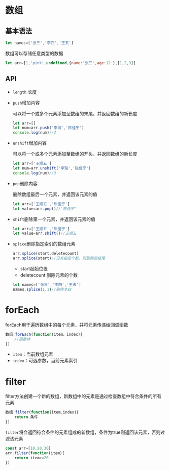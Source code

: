 # 数组

## 基本语法

```js
let names=['张三','李四','王五']
```

数组可以存储任意类型的数据

```js
let arr=[1,'pink',undefined,{name:'张三',age:12 },[1,2,3]]
```



## API

- `length` 长度

- `push`增加内容

  可以将一个或多个元素添加至数组的末尾，并返回数组的新长度

  ```js
  let arr=[]
  let num=arr.push('李瑞','陈佳宁')
  console.log(num)//2
  ```

- `unshift`增加内容

  可以将一个或多个元素添加至数组的开头，并返回数组的新长度

  ```js
  let arr=['王顺五']
  let num=arr.unshift('李瑞','陈佳宁')
  console.log(num)//3
  ```

- `pop`删除内容

  删除数组最后一个元素，并返回该元素的值

  ```js
  let arr=['王顺五','陈佳宁']
  let value=arr.pop()//'陈佳宁'
  ```

- `shift`删除第一个元素，并返回该元素的值

  ```js
  let arr=['王顺五','陈佳宁']
  let value=arr.shift()//王顺五
  ```

- `splice`删除指定索引的数组元素

  ```js
  arr.splice(start,deletecount)
  arr.splice(start)//没有指定个数，则删除到结尾
  ```

  - start起始位置
  - deletecount 删除元素的个数

  ```js
  let names=['张三','李四','王五']
  names.splice(1,1)//删除李四
  ```

# forEach

forEach用于遍历数组中的每个元素，并将元素传递给回调函数

```js
数组.forEach(function(item，index){
    //函数体
})
```

- `item`：当前数组元素
- `index`：可选参数，当前元素索引

# filter



filter方法创建一个新的数组，新数组中的元素是通过检查数组中符合条件的所有元素

```js
数组.filter(function(item,index){
    return 条件
})
```

`filter`将会返回符合条件的元素组成的新数组，条件为true则返回该元素，否则过滤该元素

```js
const arr=[10,20,30]
arr.filter(function(item){
    return item>=20
})
```

